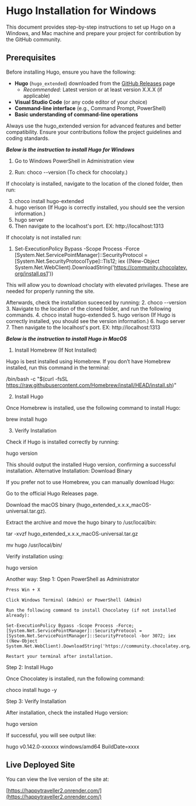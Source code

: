 # Hugo Installation for Windows
This document provides step-by-step instructions to set up Hugo on a Windows, and Mac machine and prepare your project for contribution by the GitHub community.

## Prerequisites

Before installing Hugo, ensure you have the following:

- **Hugo** (`hugo_extended`) downloaded from the [GitHub Releases](https://github.com/gohugoio/hugo/releases) page  
  - *Recommended:* Latest version or at least version X.X.X (if applicable)  
- **Visual Studio Code** (or any code editor of your choice)  
- **Command-line interface** (e.g., Command Prompt, PowerShell)  
- **Basic understanding of command-line operations**  


Always use the hugo_extended version for advanced features and better compatibility.
Ensure your contributions follow the project guidelines and coding standards.



***Below is the instruction to install Hugo for Windows***

1. Go to Windows PowerShell in Administration view

2. Run: choco --version (To check for chocolaty.)

If chocolaty is installed, navigate to the location of the cloned folder, then run:

3. choco install hugo-extended
4. hugo verison (If Hugo is correctly installed, you should see the version information.)
5. hugo server
6. Then navigate to the localhost's port.
EX: http://localhost:1313


If chocolaty is not installed run:

1. Set-ExecutionPolicy Bypass -Scope Process -Force
[System.Net.ServicePointManager]::SecurityProtocol = [System.Net.SecurityProtocolType]::Tls12;
iex ((New-Object System.Net.WebClient).DownloadString('https://community.chocolatey.org/install.ps1'))

This will allow you to download choclaty with elevated privilages. These are needed for properly running the site.

Afterwards, check the installation suceeced by running:
2. choco --version
3. Navigate to the location of the cloned folder, and run the following commands.
4. choco install hugo-extended
5. hugo verison (If Hugo is correctly installed, you should see the version information.)
6. hugo server
7. Then navigate to the localhost's port.
EX: http://localhost:1313



***Below is the instruction to install Hugo in MacOS***
1. Install Homebrew (If Not Installed)

Hugo is best installed using Homebrew. If you don’t have Homebrew installed, run this command in the terminal:

/bin/bash -c "$(curl -fsSL https://raw.githubusercontent.com/Homebrew/install/HEAD/install.sh)"

2. Install Hugo

Once Homebrew is installed, use the following command to install Hugo:

brew install hugo

3. Verify Installation

Check if Hugo is installed correctly by running:

hugo version

This should output the installed Hugo version, confirming a successful installation.
Alternative Installation: Download Binary

If you prefer not to use Homebrew, you can manually download Hugo:

Go to the official Hugo Releases page.

Download the macOS binary (hugo_extended_x.x.x_macOS-universal.tar.gz).

Extract the archive and move the hugo binary to /usr/local/bin:

tar -xvzf hugo_extended_x.x.x_macOS-universal.tar.gz


mv hugo /usr/local/bin/

Verify installation using:

hugo version



Another way:
Step 1: Open PowerShell as Administrator

    Press Win + X

    Click Windows Terminal (Admin) or PowerShell (Admin)

    Run the following command to install Chocolatey (if not installed already):

    Set-ExecutionPolicy Bypass -Scope Process -Force; [System.Net.ServicePointManager]::SecurityProtocol = [System.Net.ServicePointManager]::SecurityProtocol -bor 3072; iex ((New-Object System.Net.WebClient).DownloadString('https://community.chocolatey.org/install.ps1'))

    Restart your terminal after installation.

Step 2: Install Hugo

Once Chocolatey is installed, run the following command:

choco install hugo -y

Step 3: Verify Installation

After installation, check the installed Hugo version:

hugo version

If successful, you will see output like:

hugo v0.142.0-xxxxxx windows/amd64 BuildDate=xxxx

## Live Deployed Site

You can view the live version of the site at:

[https://happytraveller2.onrender.com/](https://happytraveller2.onrender.com/)